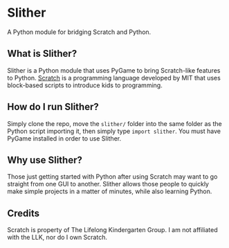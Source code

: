 # Slither
A Python module for bridging Scratch and Python.

## What is Slither?
Slither is a Python module that uses PyGame to bring Scratch-like features to Python.
[Scratch](scratch.mit.edu) is a programming language developed by MIT that uses block-based scripts to introduce kids to programming.

## How do I run Slither?
Simply clone the repo, move the `slither/` folder into the same folder as the Python script importing it, then simply type `import slither`.
You must have PyGame installed in order to use Slither.

## Why use Slither?
Those just getting started with Python after using Scratch may want to go straight from one GUI to another. Slither allows those people to quickly make simple projects in a matter of minutes, while also learning Python.

## Credits
Scratch is property of The Lifelong Kindergarten Group. I am not affiliated with the LLK, nor do I own Scratch.
